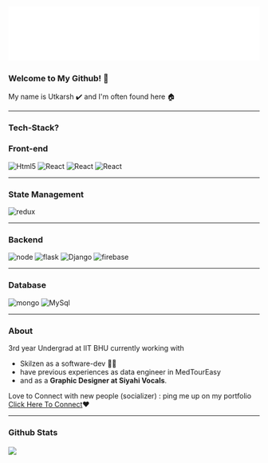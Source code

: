 <img src="/logo_final.png" alt="banner" />

### Welcome to My Github! 👋 ###
My name is Utkarsh ✔️ and I'm often found here 🏠

---

### Tech-Stack? ###

### Front-end ###

<p>
 <img alt='Html5' src="https://img.shields.io/badge/HTML5-E34F26?logo=html5&logoColor=white&style=for-the-badge" /> 

<img alt='React' src="https://img.shields.io/badge/CSS3-1572B6?logo=css3&logoColor=white&style=for-the-badge" />

<img alt='React' src="https://img.shields.io/badge/React-61DAF8?logo=react&logoColor=white&style=for-the-badge" />
  
<img alt='React' src="https://img.shields.io/badge/Next.js-000000?logo=next-dot-js&logoColor=white&style=for-the-badge" />


</p>

---
### State Management ###

<p>
 <img alt='redux' src="https://img.shields.io/badge/Redux-764ABC?logo=redux&logoColor=white&style=for-the-badge" /> 
</p>

---
### Backend ###

<p>
   <img alt='node' src="https://img.shields.io/badge/Node-339933?logo=node-dot-js&logoColor=white&style=for-the-badge" /> 
   <img alt='flask' src="https://img.shields.io/badge/Flask-000000?logo=flask&logoColor=white&style=for-the-badge" /> 
   <img alt='Django' src="https://img.shields.io/badge/Django-092E20?logo=django&logoColor=white&style=for-the-badge" /> 
   <img alt='firebase' src="https://img.shields.io/badge/Firebase-FFCA28?logo=firebase&logoColor=white&style=for-the-badge" /> 
</p>

---
### Database ###

<p>
   <img alt='mongo' src="https://img.shields.io/badge/Mongo-47A248?logo=mongodb&logoColor=white&style=for-the-badge" /> 
   <img alt='MySql' src="https://img.shields.io/badge/MySql-4479A1?logo=mysql&logoColor=white&style=for-the-badge" /> 
</p>

---
### About ###

3rd year Undergrad at IIT BHU currently working with
<ul>
  <li>Skilzen as a software-dev 👨‍💻</li> 
  <li> have previous experiences as data engineer in MedTourEasy </li>
  <li>and as a <b>Graphic Designer at Siyahi Vocals</b>.</li>
 </ul>

Love to Connect with new people (socializer) : ping me up on my portfolio
<a href='https://portfolio-uttu.web.app/' target='_blank'>Click Here To Connect</a>❤️

---

### Github Stats ###

<img align='center' src='https://github-readme-stats.vercel.app/api?username=thProfessor&count_private=true&title_color=f7022a'/>
